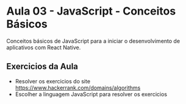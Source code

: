 # Aula 03 - JavaScript - Conceitos Básicos

Conceitos básicos de JavaScript para a iniciar o desenvolvimento de aplicativos com React Native.

## Exercicios da Aula

- Resolver os exercicios do site https://www.hackerrank.com/domains/algorithms
- Escolher a linguagem JavaScript para resolver os exercicios
